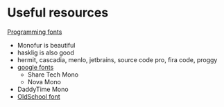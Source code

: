 # Useful resources
[Programming fonts](https://github.com/ProgrammingFonts/ProgrammingFonts)

+ Monofur is beautiful
+ hasklig is also good
+ hermit, cascadia, menlo, jetbrains, source code pro, fira code, proggy
+ [google fonts](https://fonts.google.com/)
  + Share Tech Mono
  + Nova Mono
+ DaddyTime Mono
+ [OldSchool font](https://int10h.org/oldschool-pc-fonts/download/#-)

